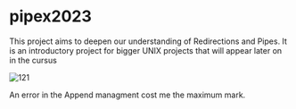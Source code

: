 # pipex2023

This project aims to deepen our understanding of Redirections and Pipes. 
It is an introductory project for bigger UNIX projects that will appear later on in the cursus

![121](https://github.com/nedebies/pipex2023/assets/63536940/9577c6ff-bce4-411c-9435-82fcb6ba06e9)

An error in the Append managment cost me the maximum mark.
